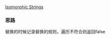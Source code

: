 [Isomorphic Strings](https://leetcode.com/problems/isomorphic-strings/)

### 思路
替换的时候记录替换的规则，遍历不符合则返回false